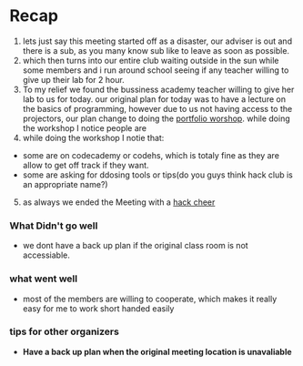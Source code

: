 # Recap


1. lets just say this meeting started off as a disaster, our adviser is out and there is a sub, as you many know sub like to leave as soon as possible.
2. which then turns into our entire club waiting outside in the sun while some members and i run around school seeing if any teacher willing to give up their lab for 2 hour.
3. To my relief we found the bussiness academy teacher willing to give her lab to us for today. our original plan for today was to have a lecture on the basics of programming, however due to us not having access to the projectors, our plan change to doing the [portfolio worshop](https://github.com/hackedu/hack-camp/tree/master/cohort_4/playbook/workshops/portfolio). while doing the workshop I notice people are 
4. while doing the workshop I notie that:
  * some are on codecademy or codehs, which is totaly fine as they are allow to get off track if they want.
  * some are asking for ddosing tools or tips(do you guys think hack club is an appropriate name?)
5. as always we ended the Meeting with a [hack cheer](https://youtu.be/ds3w27_6i98)

### What Didn't go well
* we dont have a back up plan if the original class room is not accessiable.

### what went well
* most of the members are willing to cooperate, which makes it really easy for me to work short handed easily

### tips for other organizers
* **Have a back up plan when the original meeting location is unavaliable**
